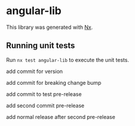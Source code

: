# angular-lib

This library was generated with [Nx](https://nx.dev).

## Running unit tests

Run `nx test angular-lib` to execute the unit tests.

add commit for version

add commit for breaking change bump

add commit to test pre-release

add second commit pre-release

add normal release after second pre-release
